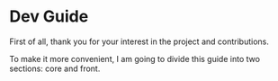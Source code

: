 # Dev Guide 

First of all, thank you for your interest in the project and contributions.

To make it more convenient, I am going to divide this guide into two sections: core and front.

